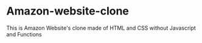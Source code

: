 # Amazon-website-clone
This is Amazon Website's clone made of HTML and CSS without Javascript and Functions
